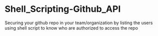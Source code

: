 # Shell_Scripting-Github_API
Securing your github repo in your team/organization by listing the users using shell script to know who are authorized to access the repo
